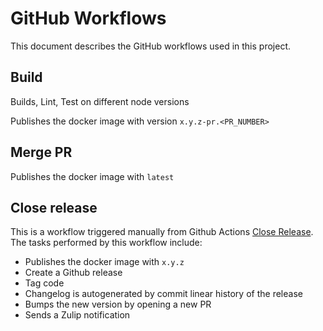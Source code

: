 # GitHub Workflows

This document describes the GitHub workflows used in this project.

## Build

Builds, Lint, Test on different node versions

Publishes the docker image with version `x.y.z-pr.<PR_NUMBER>`

## Merge PR

Publishes the docker image with `latest`

## Close release

This is a workflow triggered manually from Github Actions [Close Release](https://github.com/hoprnet/uHTTP-latency-monitor/actions/workflows/release.yaml). The tasks performed by this workflow include:

- Publishes the docker image with `x.y.z`
- Create a Github release
- Tag code
- Changelog is autogenerated by commit linear history of the release
- Bumps the new version by opening a new PR
- Sends a Zulip notification
